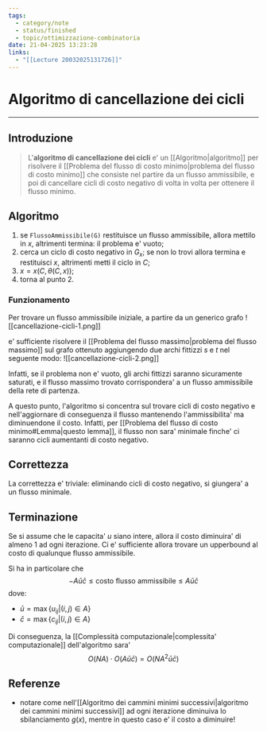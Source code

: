 ```yaml
---
tags:
  - category/note
  - status/finished
  - topic/ottimizzazione-combinatoria
date: 21-04-2025 13:23:28
links:
  - "[[Lecture 20032025131726]]"
---
```

# Algoritmo di cancellazione dei cicli
---
## Introduzione
> L'**algoritmo di cancellazione dei cicli** e' un [[Algoritmo|algoritmo]] per risolvere il [[Problema del flusso di costo minimo|problema del flusso di costo minimo]] che consiste nel partire da un flusso ammissibile, e poi di cancellare cicli di costo negativo di volta in volta per ottenere il flusso minimo.

## Algoritmo
1. se `FlussoAmmissibile(G)` restituisce un flusso ammissibile, allora mettilo in $x$, altrimenti termina: il problema e' vuoto;
2. cerca un ciclo di costo negativo  in $G_{x}$; se non lo trovi allora termina e restituisci $x$, altrimenti metti il ciclo in $C$;
3. $x = x(C, \theta(C, x))$;
4. torna al punto 2.

### Funzionamento
Per trovare un flusso ammissibile iniziale, a partire da un generico grafo
![[cancellazione-cicli-1.png]]

e' sufficiente risolvere il [[Problema del flusso massimo|problema del flusso massimo]] sul grafo ottenuto aggiungendo due archi fittizzi $s$ e $t$ nel seguente modo:
![[cancellazione-cicli-2.png]]

Infatti, se il problema non e' vuoto, gli archi fittizzi saranno sicuramente saturati, e il flusso massimo trovato corrispondera' a un flusso ammissibile della rete di partenza.

A questo punto, l'algoritmo si concentra sul trovare cicli di costo negativo e nell'aggiornare di conseguenza il flusso mantenendo l'ammissibilita' ma diminuendone il costo. Infatti, per [[Problema del flusso di costo minimo#Lemma|questo lemma]], il flusso non sara' minimale finche' ci saranno cicli aumentanti di costo negativo.

## Correttezza
La correttezza e' triviale: eliminando cicli di costo negativo, si giungera' a un flusso minimale.

## Terminazione
Se si assume che le capacita' $u$ siano intere, allora il costo diminuira' di almeno 1 ad ogni iterazione. Ci e' sufficiente allora trovare un upperbound al costo di qualunque flusso ammissibile.

Si ha in particolare che
$$-A\bar{u}\bar{c} \leq \text{costo flusso ammissibile} \leq A \bar{u} \bar{c}$$
dove:
- $\bar{u} = \max\{u_{ij} | (i, j) \in A\}$
- $\bar{c} = \max\{c_{ij} | (i, j) \in A\}$

Di conseguenza, la [[Complessità computazionale|complessita' computazionale]] dell'algoritmo sara'
$$O(NA) \cdot O(A\bar{u}\bar{c}) = O(NA^{2} \bar{u} \bar{c})$$

## Referenze
- notare come nell'[[Algoritmo dei cammini minimi successivi|algoritmo dei cammini minimi successivi]] ad ogni iterazione diminuiva lo sbilanciamento $g(x)$, mentre in questo caso e' il costo a diminuire!